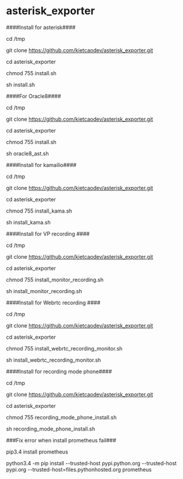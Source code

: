 # asterisk_exporter
####Install for asterisk####

cd /tmp

git clone https://github.com/kietcaodev/asterisk_exporter.git

cd asterisk_exporter

chmod 755 install.sh

sh install.sh

####For Oracle8####

cd /tmp

git clone https://github.com/kietcaodev/asterisk_exporter.git

cd asterisk_exporter

chmod 755 install.sh

sh oracle8_ast.sh

####Install for kamailio####

cd /tmp

git clone https://github.com/kietcaodev/asterisk_exporter.git

cd asterisk_exporter

chmod 755 install_kama.sh

sh install_kama.sh

####Install for VP recording ####

cd /tmp

git clone https://github.com/kietcaodev/asterisk_exporter.git

cd asterisk_exporter

chmod 755 install_monitor_recording.sh

sh install_monitor_recording.sh

####Install for Webrtc recording ####

cd /tmp

git clone https://github.com/kietcaodev/asterisk_exporter.git

cd asterisk_exporter

chmod 755 install_webrtc_recording_monitor.sh

sh install_webrtc_recording_monitor.sh

####Install for recording mode phone####

cd /tmp

git clone https://github.com/kietcaodev/asterisk_exporter.git

cd asterisk_exporter

chmod 755 recording_mode_phone_install.sh

sh recording_mode_phone_install.sh

###Fix error when install prometheus fail###

pip3.4  install prometheus

python3.4 -m pip install --trusted-host pypi.python.org --trusted-host pypi.org --trusted-host=files.pythonhosted.org prometheus
